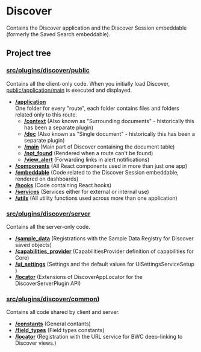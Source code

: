 # Discover

Contains the Discover application and the Discover Session embeddable (formerly the Saved Search embeddable).

## Project tree

### [src/plugins/discover/public](./public)

Contains all the client-only code. When you initially load Discover, [public/application/main](./public/application/main) is executed and displayed. 

* **[/application](./public/application)** \
One folder for every "route", each folder contains files and folders related only to this route.
  * **[/context](./public/application/context)** (Also known as "Surrounding documents" - historically this has been a separate plugin)
  * **[/doc](./public/application/doc)** (Also known as "Single document" - historically this has been a separate plugin)
  * **[/main](./public/application/main)** (Main part of Discover containing the document table)
  * **[/not_found](./public/application/not_found)** (Rendered when a route can't be found)
  * **[/view_alert](./public/application/view_alert)** (Forwarding links in alert notifications)
* **[/components](./public/components)** (All React components used in more than just one app)
* **[/embeddable](./public/embeddable)** (Code related to the Discover Session embeddable, rendered on dashboards)
* **[/hooks](./public/hooks)** (Code containing React hooks)
* **[/services](./public/services)** (Services either for external or internal use)
* **[/utils](./public/utils)** (All utility functions used across more than one application)

### [src/plugins/discover/server](./server)

Contains all the server-only code.

* **[/sample_data](./server/sample_data)** (Registrations with the Sample Data Registry for Discover saved objects)
* **[/capabilities_provider](./server/capabilities_provider.ts)** (CapabilitiesProvider definition of capabilities for Core)
* **[/ui_settings](./server/ui_settings.ts)** (Settings and the default values for UiSettingsServiceSetup )
* **[/locator](./server/locator)** (Extensions of DiscoverAppLocator for the DiscoverServerPlugin API)

### [src/plugins/discover/common](./common))

Contains all code shared by client and server.

* **[/constants](./common/constants.ts)** (General contants)
* **[/field_types](./common/field_types.ts)** (Field types constants)
* **[/locator](./common/locator)** (Registration with the URL service for BWC deep-linking to Discover views.)
